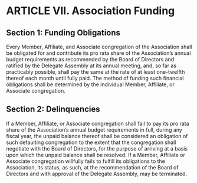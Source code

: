 # ARTICLE VII. Association Funding

## Section 1: Funding Obligations 

Every Member, Affiliate, and Associate congregation of the Association shall be obligated for and contribute its pro rata share of the Association’s annual budget requirements as recommended by the Board of Directors and ratified by the Delegate Assembly at its annual meeting, and, so far as practicably possible, shall pay the same at the rate of at least one-twelfth thereof each month until fully paid. The method of funding such financial obligations shall be determined by the individual Member, Affiliate, or Associate congregation. 

## Section 2: Delinquencies 

If a Member, Affiliate, or Associate congregation shall fail to pay its pro rata share of the Association’s annual budget requirements in full, during any fiscal year, the unpaid balance thereof shall be considered an obligation of such defaulting congregation to the extent that the congregation shall negotiate with the Board of Directors, for the purpose of arriving at a basis upon which the unpaid balance shall be resolved. If a Member, Affiliate or Associate congregation willfully fails to fulfill its obligations to the Association, its status, as such, at the recommendation of the Board of Directors and with approval of the Delegate Assembly, may be terminated. 
